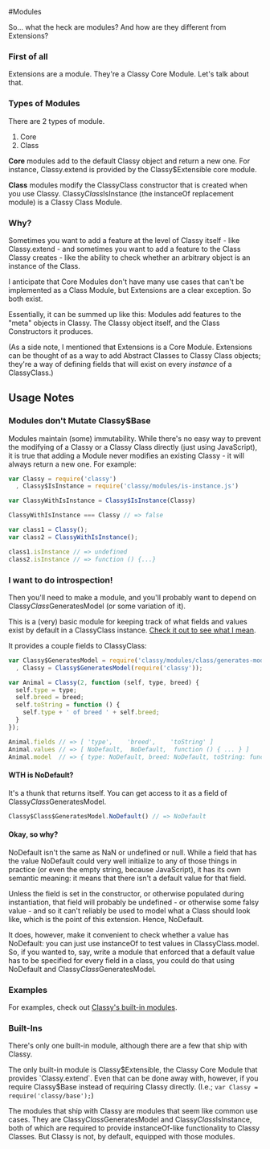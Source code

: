 #Modules

So... what the heck are modules? And how are they different from Extensions?

### First of all

Extensions are a module. They're a Classy Core Module. Let's talk about that.

### Types of Modules

There are 2 types of module.

1. Core
2. Class

**Core** modules add to the default Classy object and return a new one. For instance,
Classy.extend is provided by the Classy$Extensible core module.

**Class** modules modify the ClassyClass constructor that is created when you use Classy.
Classy$Class$IsInstance (the instanceOf replacement module) is a Classy Class Module.

### Why?

Sometimes you want to add a feature at the level of Classy itself - like Classy.extend -
and sometimes you want to add a feature to the Class Classy creates - like the ability to
check whether an arbitrary object is an instance of the Class.

I anticipate that Core Modules don't have many use cases that can't be implemented as a
Class Module, but Extensions are a clear exception. So both exist.

Essentially, it can be summed up like this: Modules add features to the "meta" objects in Classy. The Classy object itself, and the Class Constructors it produces.

(As a side note, I mentioned that Extensions is a Core Module. Extensions can be thought
of as a way to add Abstract Classes to Classy Class objects; they're a way of defining
fields that will exist on every *instance* of a ClassyClass.)

## Usage Notes
### Modules don't Mutate Classy$Base

Modules maintain (some) immutability. While there's no easy way to prevent the modifying of
a Classy or a Classy Class directly (just using JavaScript), it is true that adding a
Module never modifies an existing Classy - it will always return a new one. For example:

```js
var Classy = require('classy')
  , Classy$IsInstance = require('classy/modules/is-instance.js')

var ClassyWithIsInstance = Classy$IsInstance(Classy)

ClassyWithIsInstance === Classy // => false

var class1 = Classy();
var class2 = ClassyWithIsInstance();

class1.isInstance // => undefined
class2.isInstance // => function () {...}
```

### I want to do introspection!

Then you'll need to make a module, and you'll probably want to depend on
Classy$Class$GeneratesModel (or some variation of it).

This is a (very) basic module for keeping track of what fields and values exist by default
in a ClassyClass instance. [Check it out to see what I mean](./src/classy/modules/class/generates-model.js).

It provides a couple fields to ClassyClass:

```js
var Classy$GeneratesModel = require('classy/modules/class/generates-model.js')
  , Classy = Classy$GeneratesModel(require('classy'));

var Animal = Classy(2, function (self, type, breed) {
  self.type = type;
  self.breed = breed;
  self.toString = function () {
    self.type + ' of breed ' + self.breed;
  }
});

Animal.fields // => [ 'type',    'breed',    'toString' ]
Animal.values // => [ NoDefault,  NoDefault,  function () { ... } ]
Animal.model  // => { type: NoDefault, breed: NoDefault, toString: function () {...} }

```

#### WTH is NoDefault?

It's a thunk that returns itself. You can get access to it as a field of
Classy$Class$GeneratesModel.

```js
Classy$Class$GeneratesModel.NoDefault() // => NoDefault
```

#### Okay, so why?

NoDefault isn't the same as NaN or undefined or null. While a field that has the value
NoDefault could very well initialize to any of those things in practice (or even the empty
string, because JavaScript), it has its own semantic meaning: it means that there isn't a
default value for that field.

Unless the field is set in the constructor, or otherwise populated during instantiation,
that field will probably be undefined - or otherwise some falsy value - and so it can't
reliably be used to model what a Class should look like, which is the point of this
extension. Hence, NoDefault.

It does, however, make it convenient to check whether a value has NoDefault: you can just
use instanceOf to test values in ClassyClass.model. So, if you wanted to, say, write a
module that enforced that a default value has to be specified for every field in a class,
you could do that using NoDefault and Classy$Class$GeneratesModel.

### Examples

For examples, check out [Classy's built-in modules](./src/classy/modules).

### Built-Ins

There's only one built-in module, although there are a few that ship with Classy.

The only built-in module is Classy$Extensible, the Classy Core Module that provides
`Classy.extend`. Even that can be done away with, however, if you require Classy$Base
instead of requiring Classy directly. (I.e.; `var Classy = require('classy/base');`)

The modules that ship with Classy are modules that seem like common use cases. They are
Classy$Class$GeneratesModel and Classy$Class$IsInstance, both of which are required to
provide instanceOf-like functionality to Classy Classes. But Classy is not, by default,
equipped with those modules.
